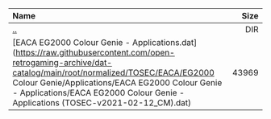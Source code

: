 |Name|Size|
|:---|---:|
|[..](../index.html)|DIR|
|[EACA EG2000 Colour Genie - Applications.dat](https://raw.githubusercontent.com/open-retrogaming-archive/dat-catalog/main/root/normalized/TOSEC/EACA/EG2000 Colour Genie/Applications/EACA EG2000 Colour Genie - Applications/EACA EG2000 Colour Genie - Applications (TOSEC-v2021-02-12_CM).dat)|43969|
